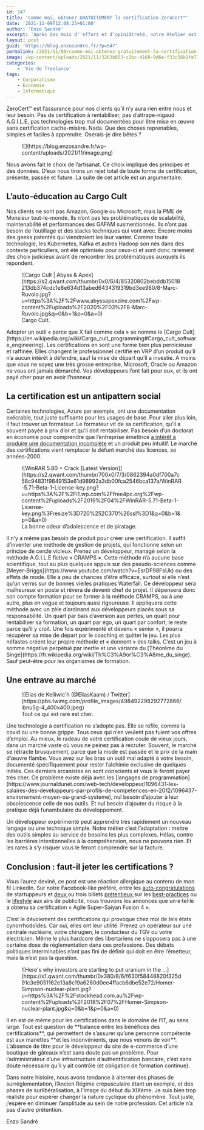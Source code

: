 ```yaml
---
id: 547
title: 'Comme moi, obtenez GRATUITEMENT la certification ZeroCert™'
date: '2021-11-09T12:08:25+01:00'
author: 'Enzo Sandré'
excerpt: 'Après des mois d''effort et d’opiniâtreté, notre Atelier est certifié ZeroCert™. C''est une véritable étape dans notre développement et nous tenons à auto-congratuler notre coach et notre organisme de certification à cette occasion. Cela faisait des mois que nous préparions ce titre, après y avoir longuement réfléchi, fait des matrices SWOT, des diagrammes en tous genres et même programmé un système d''aide à la décision sur le modèle de Rube-Goldberg.'
layout: post
guid: 'https://blog.enzosandre.fr/?p=547'
permalink: /2021/11/09/comme-moi-obtenez-gratuitement-la-certification-zerocert/
image: /wp-content/uploads/2021/11/3263b853-c3bc-4160-9d6e-f33c56b1fe71.png
categories:
    - 'Vie de freelance'
tags:
    - Corporatisme
    - Economie
    - Informatique
---
```


ZeroCert™ est l’assurance pour nos clients qu’il n’y aura rien entre nous et leur besoin. Pas de certification à rentabiliser, pas d’attrape-nigaud A.G.I.L.E, pas technologies trop mal documentées pour être mise en œuvre sans certification cache-misère. Nada. Que des choses reprenables, simples et faciles à apprendre. Oserais-je dire bêtes ?

<figure class="wp-block-image size-full">![](https://blog.enzosandre.fr/wp-content/uploads/2021/11/image.png)</figure>Nous avons fait le choix de l’artisanat. Ce choix implique des principes et des données. D’eux nous tirons un rejet total de toute forme de certification, présente, passée et future. La suite de cet article est un argumentaire.

## L’auto-éducation au Cargo Cult

Nos clients ne sont pas Amazon, Google ou Microsoft, mais la PME de Monsieur tout-le-monde. Ils n’ont pas les problématiques de scalabilité, maintenabilité et performances des GAFAM susmentionnés. Ils n’ont pas besoin de l’outillage et des stacks techniques qui vont avec. Encore moins des geeks patentés qui viendraient les leur vanter. Comme toute technologie, les Kubernetes, Kafka et autres Hadoop son nés dans des contexte particuliers, ont été optimisés pour ceux-ci et sont donc rarement des choix judicieux avant de rencontrer les problématiques auxquels ils répondent.

<figure class="wp-block-image">![Cargo Cult | Abyss & Apex](https://s2.qwant.com/thumbr/0x0/6/4/85320802bebddb15018213db374cdc1e8e634d13abed6434319319bd3ee980/8-Marc-Ruvolo.jpg?u=https%3A%2F%2Fwww.abyssapexzine.com%2Fwp-content%2Fuploads%2F2020%2F03%2F8-Marc-Ruvolo.jpg&q=0&b=1&p=0&a=0)<figcaption>Cargo Cult.</figcaption></figure>Adopter un outil « parce que X fait comme cela » se nomme le [Cargo Cult](https://en.wikipedia.org/wiki/Cargo_cult_programming#Cargo_cult_software_engineering). Les certifications en sont une forme bien plus pernicieuse et raffinée. Elles changent le professionnel certifié en VRP d’un produit qu’il n’a aucun intérêt à défendre, sauf la mise de départ qu’il a investie. A moins que vous ne soyez une très grosse entreprise, Microsoft, Oracle ou Amazon ne vous ont jamais démarché. Vos développeurs l’ont fait pour eux, et ils ont payé cher pour en avoir l’honneur.

## La certification est un antipattern social

Certaines technologies, Azure par exemple, ont une documentation exécrable, tout juste suffisante pour les usages de base. Pour aller plus loin, il faut trouver un formateur. Le formateur vit de sa certification, qu’il a souvent payée à prix d’or et qu’il doit rentabiliser. Pas besoin d’un doctorat en économie pour comprendre que l’entreprise émettrice <span style="text-decoration: underline;">a intérêt à produire une documentation incomplète</span> et un produit peu intuitif. Le marché des certifications vient remplacer le défunt marché des licences, *so* années-2000.

<figure class="wp-block-image">![WinRAR 5.80 + Crack [Latest Version]](https://s2.qwant.com/thumbr/700x0/7/3/0862394a0df700a7c58c94831f9849153e61d98992a3db00fca2546bca137a/WinRAR-5.71-Beta-1-License-key.png?u=https%3A%2F%2Fi1.wp.com%2Ffree4pc.org%2Fwp-content%2Fuploads%2F2019%2F04%2FWinRAR-5.71-Beta-1-License-key.png%3Fresize%3D720%252C370%26ssl%3D1&q=0&b=1&p=0&a=0)<figcaption>La bonne odeur d’adolescence et de piratage.</figcaption></figure>Il n’y a même pas besoin de produit pour créer une certification. Il suffit d’inventer une méthode de gestion de projets, qui fonctionne selon un principe de cercle vicieux. Prenez un développeur, managé selon la méthode A.G.I.L.E fictive « CRAMPS ». Cette méthode n’a aucune base scientifique, tout au plus quelques appuis sur des pseudo-sciences comme [Meyer-Briggs](https://www.youtube.com/watch?v=EsrDF98FsUk) ou des effets de mode. Elle a peu de chances d’être efficace, surtout si elle n’est qu’un vernis sur de bonnes vielles pratiques Waterfall. Ce développeur sera malheureux en poste et rêvera de devenir chef de projet. Il dépensera donc son compte formation pour se former à la méthode CRAMPS, ou à une autre, plus en vogue et toujours aussi rigoureuse. Il appliquera cette méthode avec un zèle d’ordinand aux développeurs placés sous sa responsabilité. Un quart par bais d’aversion aux pertes, un quart pour rentabiliser sa formation, un quart par égo, un quart par confort, le reste parce qu’il y croit. Une fois expérimenté et devenu « senior », il pourra récupérer sa mise de départ par le coaching et quitter le jeu. Les plus néfastes créent leur propre méthode et « donnent » des talks. C’est un jeu à somme négative perpétué par inertie et une variante du [Théorème du Singe](https://fr.wikipedia.org/wiki/Th%C3%A9or%C3%A8me_du_singe). Sauf peut-être pour les organismes de formation.

## Une entrave au marché

<div class="wp-block-image"><figure class="alignleft">![Elias de Kelliwic'h (@EliasKaam) / Twitter](https://pbs.twimg.com/profile_images/498492298292772866/ibnu5g-4_400x400.jpeg)<figcaption>Tout ce qui est rare est cher.</figcaption></figure></div>Une technologie à certification ne s’adopte pas. Elle se refile, comme la covid ou une bonne grippe. Tous ceux qui n’en veulent pas fuient vos offres d’emploi. Au mieux, le radeau de votre certification coule de vieux jours, dans un marché vaste où vous ne peinez pas à recruter. Souvent, le marché se rétracte brusquement, parce que la mode est passée et le prix de la main d’œuvre flambe. Vous avez sur les bras un outil mal adapté à votre besoin, documenté spécifiquement pour rester l’alchimie exclusive de quelques initiés. Ces derniers arcanistes en sont conscients et vous le feront payer très cher. Ce problème existe déjà avec les [langages de programmation](https://www.journaldunet.com/web-tech/developpeur/1096431-les-salaires-des-developpeurs-par-profils-de-competences-en-2012/1096437-environement-moyen-ou-grand-systeme), nul besoin d’ajouter à leur obsolescence celle de nos outils. Et nul besoin d’ajouter du risque à la pratique déjà funambulaire du développement.

Un développeur expérimenté peut apprendre très rapidement un nouveau langage ou une technique simple. Notre métier c’est l’adaptation : mettre des outils simples au service de besoins les plus complexes. Hélas, contre les barrières intentionnelles à la compréhension, nous ne pouvons rien. Et les rares à s’y risquer vous le feront comprendre sur la facture.

## Conclusion : faut-il jeter les certifications ?

Vous l’aurez deviné, ce post est une réaction allergique au contenu de mon fil LinkedIn. Sur notre Facebook-like préféré, entre les [auto-congratulations](https://blog.enzosandre.fr/2020/09/01/jarrete-le-teletravail/) de startuppeurs et [deux ](https://blog.enzosandre.fr/2020/11/07/se-former-en-artisan/)ou trois billets [prétentieux ](https://blog.enzosandre.fr/2021/10/25/a-quoi-servent-les-juniors/)sur les [best-practices](https://blog.enzosandre.fr/2021/09/09/maitre-developpeur-ma-check-list/) ou le [lifestyle](https://blog.enzosandre.fr/2020/01/29/projets-futurs/) aux airs de publicité, nous trouvons les annonces que un·e·tel·le a obtenu sa certification « Agile Super-Saiyan Fusion 4 ».

C’est le dévoiement des certifications qui provoque chez moi de tels états cynorrhodoïdes. Car oui, elles ont leur utilité. Prenez un opérateur sur une centrale nucléaire, votre chirugien, le conducteur du TGV ou votre électricien. Même le plus hardcore des libertariens ne s’opposera pas à une certaine dose de règlementation dans ces professions. Des débats politiques interminables n’ont pas fini de définir qui doit en être l’émetteur, mais là n’est pas la question.

<figure class="wp-block-image">![Here's why investors are starting to put uranium in the ...](https://s1.qwant.com/thumbr/0x380/8/6/f630f58448820f325d91c3e9051162e13a8c19a6260d0ee4ffacb6dbe52e72/Homer-Simpson-nuclear-plant.jpg?u=https%3A%2F%2Fstockhead.com.au%2Fwp-content%2Fuploads%2F2018%2F07%2FHomer-Simpson-nuclear-plant.jpg&q=0&b=1&p=0&a=0)</figure>Il en est de même pour les certifications dans le domaine de l’IT, au sens large. Tout est question de **balance entre les bénéfices des certifications**, qui permettent de s’assurer qu’une personne compétente est aux manettes **et les inconvénients, que nous venons de voir**. L’absence de titre pour le développeur du site de e-commerce d’une boutique de gâteaux n’est sans doute pas un problème. Pour l’administrateur d’une infrastructure d’authentification bancaire, c’est sans doute nécessaire qu’il y ait contrôle (et obligation de formation continue).

Dans notre histoire, nous avons tendance à alterner des phases de surrèglementation, l’Ancien Régime crépusculaire étant un exemple, et des phases de surlibéralisation, à l’image du début du XIXème. Je suis bien trop réaliste pour espérer changer la nature cyclique du phénomène. Tout juste, j’espère en diminuer l’amplitude au sein de notre profession. Cet article n’a pas d’autre prétention.

Enzo Sandré
